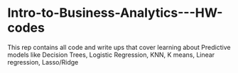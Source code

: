 # Intro-to-Business-Analytics---HW-codes

This rep contains all code and write ups that cover learning about Predictive models like Decision Trees, Logistic Regression, KNN, K means, Linear regression, Lasso/Ridge
